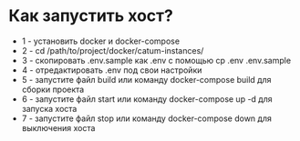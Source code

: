 # Как запустить хост?
- 1 - установить docker и docker-compose
- 2 - cd /path/to/project/docker/catum-instances/
- 3 - скопировать .env.sample как .env с помощью cp .env .env.sample
- 4 - отредактировать .env под свои настройки
- 5 - запустите файл build или команду docker-compose build для сборки проекта
- 6 - запустите файл start или команду docker-compose up -d для запуска хоста
- 7 - запустите файл stop или команду docker-compose down для выключения хоста

